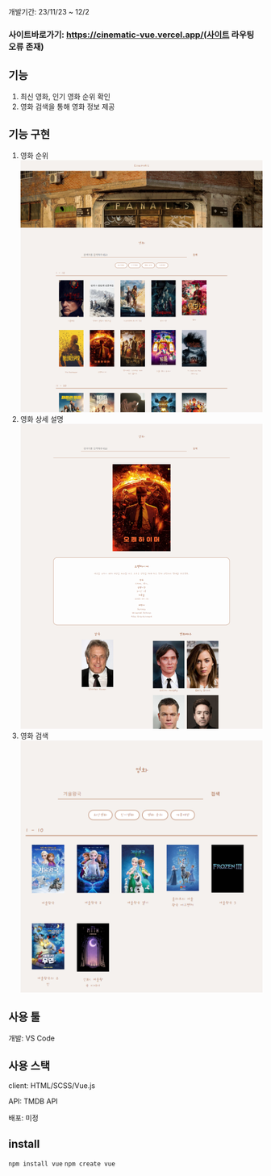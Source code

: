 개발기간: 23/11/23 ~ 12/2

### 사이트바로가기: https://cinematic-vue.vercel.app/(사이트 라우팅 오류 존재)

## 기능

1. 최신 영화, 인기 영화 순위 확인
2. 영화 검색을 통해 영화 정보 제공

## 기능 구현

1. 영화 순위
![메인](Main.png)
2. 영화 상세 설명
![설명](Detail.png)
3. 영화 검색
![검색](Search.png)

## 사용 툴

개발: VS Code

## 사용 스택

client: HTML/SCSS/Vue.js

API: TMDB API

배포: 미정




## install
`npm install vue`
`npm create vue`

